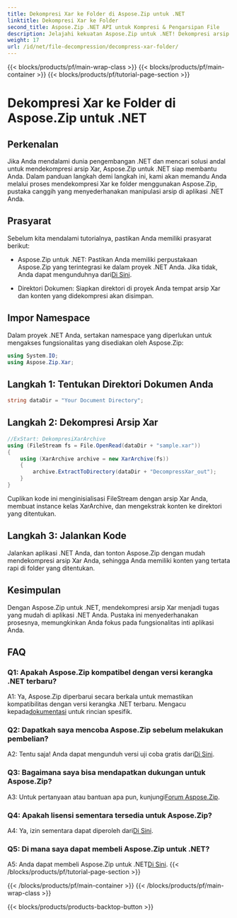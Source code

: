 ```yaml
---
title: Dekompresi Xar ke Folder di Aspose.Zip untuk .NET
linktitle: Dekompresi Xar ke Folder
second_title: Aspose.Zip .NET API untuk Kompresi & Pengarsipan File
description: Jelajahi kekuatan Aspose.Zip untuk .NET! Dekompresi arsip Xar dengan mudah menggunakan tutorial yang mudah digunakan ini. Tingkatkan pengalaman pengembangan .NET Anda.
weight: 17
url: /id/net/file-decompression/decompress-xar-folder/
---
```


{{< blocks/products/pf/main-wrap-class >}}
{{< blocks/products/pf/main-container >}}
{{< blocks/products/pf/tutorial-page-section >}}

# Dekompresi Xar ke Folder di Aspose.Zip untuk .NET

## Perkenalan

Jika Anda mendalami dunia pengembangan .NET dan mencari solusi andal untuk mendekompresi arsip Xar, Aspose.Zip untuk .NET siap membantu Anda. Dalam panduan langkah demi langkah ini, kami akan memandu Anda melalui proses mendekompresi Xar ke folder menggunakan Aspose.Zip, pustaka canggih yang menyederhanakan manipulasi arsip di aplikasi .NET Anda.

## Prasyarat

Sebelum kita mendalami tutorialnya, pastikan Anda memiliki prasyarat berikut:

-  Aspose.Zip untuk .NET: Pastikan Anda memiliki perpustakaan Aspose.Zip yang terintegrasi ke dalam proyek .NET Anda. Jika tidak, Anda dapat mengunduhnya dari[Di Sini](https://releases.aspose.com/zip/net/).

- Direktori Dokumen: Siapkan direktori di proyek Anda tempat arsip Xar dan konten yang didekompresi akan disimpan.

## Impor Namespace

Dalam proyek .NET Anda, sertakan namespace yang diperlukan untuk mengakses fungsionalitas yang disediakan oleh Aspose.Zip:

```csharp
using System.IO;
using Aspose.Zip.Xar;
```

## Langkah 1: Tentukan Direktori Dokumen Anda

```csharp
string dataDir = "Your Document Directory";
```

## Langkah 2: Dekompresi Arsip Xar

```csharp
//ExStart: DekompresiXarArchive
using (FileStream fs = File.OpenRead(dataDir + "sample.xar"))
{
    using (XarArchive archive = new XarArchive(fs))
    {
        archive.ExtractToDirectory(dataDir + "DecompressXar_out");
    }
}
```

Cuplikan kode ini menginisialisasi FileStream dengan arsip Xar Anda, membuat instance kelas XarArchive, dan mengekstrak konten ke direktori yang ditentukan.

## Langkah 3: Jalankan Kode

Jalankan aplikasi .NET Anda, dan tonton Aspose.Zip dengan mudah mendekompresi arsip Xar Anda, sehingga Anda memiliki konten yang tertata rapi di folder yang ditentukan.

## Kesimpulan

Dengan Aspose.Zip untuk .NET, mendekompresi arsip Xar menjadi tugas yang mudah di aplikasi .NET Anda. Pustaka ini menyederhanakan prosesnya, memungkinkan Anda fokus pada fungsionalitas inti aplikasi Anda.


## FAQ

### Q1: Apakah Aspose.Zip kompatibel dengan versi kerangka .NET terbaru?

 A1: Ya, Aspose.Zip diperbarui secara berkala untuk memastikan kompatibilitas dengan versi kerangka .NET terbaru. Mengacu kepada[dokumentasi](https://reference.aspose.com/zip/net/) untuk rincian spesifik.

### Q2: Dapatkah saya mencoba Aspose.Zip sebelum melakukan pembelian?

 A2: Tentu saja! Anda dapat mengunduh versi uji coba gratis dari[Di Sini](https://releases.aspose.com/).

### Q3: Bagaimana saya bisa mendapatkan dukungan untuk Aspose.Zip?

 A3: Untuk pertanyaan atau bantuan apa pun, kunjungi[Forum Aspose.Zip](https://forum.aspose.com/c/zip/37).

### Q4: Apakah lisensi sementara tersedia untuk Aspose.Zip?

 A4: Ya, izin sementara dapat diperoleh dari[Di Sini](https://purchase.aspose.com/temporary-license/).

### Q5: Di mana saya dapat membeli Aspose.Zip untuk .NET?

 A5: Anda dapat membeli Aspose.Zip untuk .NET[Di Sini](https://purchase.aspose.com/buy).
{{< /blocks/products/pf/tutorial-page-section >}}

{{< /blocks/products/pf/main-container >}}
{{< /blocks/products/pf/main-wrap-class >}}

{{< blocks/products/products-backtop-button >}}
